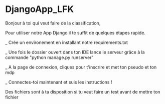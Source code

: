 # DjangoApp_LFK

Bonjour à toi qui veut faire de la classification,  


Pour utiliser notre App Django il te suffit de quelques étapes rapide.  

_ Crée un environement en installant notre requirements.txt  

_ Une fois le dossier ouvert dans ton IDE lance le serveur grâce à la commande "python manage.py runserver"  

_ A la page de connexion, cliques pour t'inscrire et met ton pseudo et ton mdp  

_ Connectes-toi maintenant et suis les instructions !  

Des fichiers sont à ta disposition si tu veut faire un test avant de mettre ton fichier
